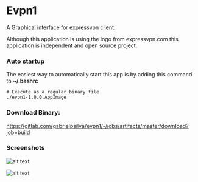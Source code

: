 # Evpn1

A Graphical interface for expressvpn client.

Although this application is using the logo from expressvpn.com this application is independent and open source project.


### Auto startup
The easiest way to automatically start this app is by adding this command to **~/.bashrc**
```shell
# Execute as a regular binary file
./evpn1-1.0.0.AppImage
```


### Download Binary:
https://gitlab.com/gabrielpsilva/evpn1/-/jobs/artifacts/master/download?job=build

### Screenshots

![alt text](https://github.com/gabrielpsilva/evpn1/blob/master/screenshots/s1.png)


![alt text](https://github.com/gabrielpsilva/evpn1/blob/master/screenshots/s3.png)
